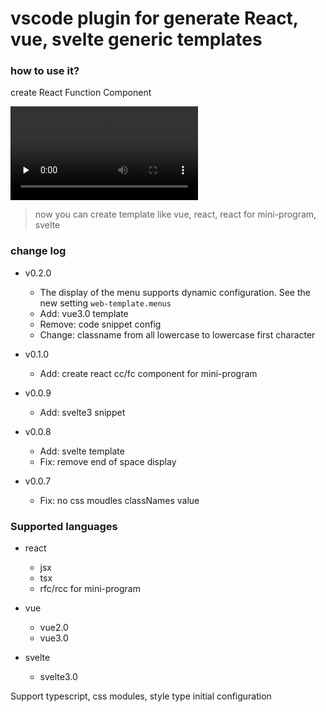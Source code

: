 # vscode plugin for generate React, vue, svelte generic templates

### how to use it?
create React Function Component

<video id="video" autoplay controls="" loop preload="none" type="video/mp4" src="./images/RFC.mp4"></video>


> now you can create template like vue, react, react for mini-program, svelte

### change log
- v0.2.0
  - The display of the menu supports dynamic configuration. See the new setting `web-template.menus`
  - Add: vue3.0 template
  - Remove: code snippet config
  - Change: classname from all lowercase to lowercase first character

- v0.1.0
  - Add: create react cc/fc component for mini-program

- v0.0.9
  - Add: svelte3 snippet

- v0.0.8
  - Add: svelte template
  - Fix: remove end of space display

- v0.0.7
  - Fix: no css moudles classNames value

### Supported languages
- react
  - jsx
  - tsx
  - rfc/rcc for mini-program

- vue
  - vue2.0
  - vue3.0

- svelte
  - svelte3.0

Support typescript, css modules, style type initial configuration



